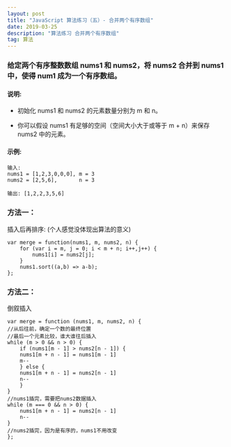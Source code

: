 ```yaml
---
layout: post
title: "JavaScript 算法练习（五）- 合并两个有序数组"
date: 2019-03-25
description: "算法练习 合并两个有序数组"
tag: 算法
---   
```


### 给定两个有序整数数组 nums1 和 nums2，将 nums2 合并到 nums1 中，使得 num1 成为一个有序数组。

#### 说明:

- 初始化 nums1 和 nums2 的元素数量分别为 m 和 n。

- 你可以假设 nums1 有足够的空间（空间大小大于或等于 m + n）来保存 nums2 中的元素。

#### 示例:

    输入: 
    nums1 = [1,2,3,0,0,0], m = 3
    nums2 = [2,5,6],       n = 3

    输出: [1,2,2,3,5,6]

### 方法一：

插入后再排序: (个人感觉没体现出算法的意义)

    var merge = function(nums1, m, nums2, n) {
        for (var i = m, j = 0; i < m + n; i++,j++) {
            nums1[i] = nums2[j];
        }
        nums1.sort((a,b) => a-b);
    };

### 方法二： 

倒叙插入

    var merge = function (nums1, m, nums2, n) {
    //从后往前，确定一个数的最终位置
    //最后一个元素比较，谁大谁往后插入
    while (m > 0 && n > 0) {
        if (nums1[m - 1] > nums2[n - 1]) {
        nums1[m + n - 1] = nums1[m - 1]
        m--
        } else {
        nums1[m + n - 1] = nums2[n - 1]
        n--
        }
    }
    //nums1插完，需要把nums2数据插入
    while (m === 0 && n > 0) {
        nums1[m + n - 1] = nums2[n - 1]
        n--
    }
    //nums2插完，因为是有序的，nums1不用改变
    };